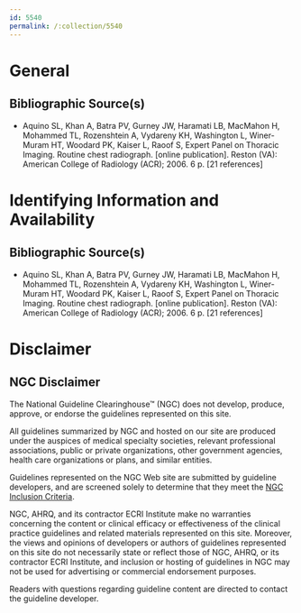 ```yaml
---
id: 5540
permalink: /:collection/5540
---
```


# General

## Bibliographic Source(s)

- Aquino SL, Khan A, Batra PV, Gurney JW, Haramati LB, MacMahon H, Mohammed TL, Rozenshtein A, Vydareny KH, Washington L, Winer-Muram HT, Woodard PK, Kaiser L, Raoof S, Expert Panel on Thoracic Imaging. Routine chest radiograph. [online publication]. Reston (VA): American College of Radiology (ACR); 2006. 6 p. [21 references]

# Identifying Information and Availability

## Bibliographic Source(s)

- Aquino SL, Khan A, Batra PV, Gurney JW, Haramati LB, MacMahon H, Mohammed TL, Rozenshtein A, Vydareny KH, Washington L, Winer-Muram HT, Woodard PK, Kaiser L, Raoof S, Expert Panel on Thoracic Imaging. Routine chest radiograph. [online publication]. Reston (VA): American College of Radiology (ACR); 2006. 6 p. [21 references]

# Disclaimer

## NGC Disclaimer

The National Guideline Clearinghouse™ (NGC) does not develop, produce, approve, or endorse the guidelines represented on this site.

All guidelines summarized by NGC and hosted on our site are produced under the auspices of medical specialty societies, relevant professional associations, public or private organizations, other government agencies, health care organizations or plans, and similar entities.

Guidelines represented on the NGC Web site are submitted by guideline developers, and are screened solely to determine that they meet the [NGC Inclusion Criteria](/help-and-about/summaries/inclusion-criteria).

NGC, AHRQ, and its contractor ECRI Institute make no warranties concerning the content or clinical efficacy or effectiveness of the clinical practice guidelines and related materials represented on this site. Moreover, the views and opinions of developers or authors of guidelines represented on this site do not necessarily state or reflect those of NGC, AHRQ, or its contractor ECRI Institute, and inclusion or hosting of guidelines in NGC may not be used for advertising or commercial endorsement purposes.

Readers with questions regarding guideline content are directed to contact the guideline developer.

